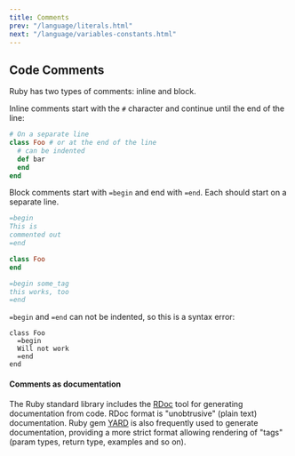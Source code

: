 ```yaml
---
title: Comments
prev: "/language/literals.html"
next: "/language/variables-constants.html"
---
```


## Code Comments[](#code-comments)

Ruby has two types of comments: inline and block.

Inline comments start with the `#` character and continue until the end
of the line:


```ruby
# On a separate line
class Foo # or at the end of the line
  # can be indented
  def bar
  end
end
```

Block comments start with `=begin` and end with `=end`. Each should
start on a separate line.


```ruby
=begin
This is
commented out
=end

class Foo
end

=begin some_tag
this works, too
=end
```

`=begin` and `=end` can not be indented, so this is a syntax error:


```
class Foo
  =begin
  Will not work
  =end
end
```



#### Comments as documentation[](#comments-as-documentation)

The Ruby standard library includes the [RDoc](../developing/documenting.md)
tool for generating documentation from code. RDoc format is
"unobtrusive" (plain text) documentation. Ruby gem <a
href='https://yardoc.org/' class='remote' target='_blank'>YARD</a> is
also frequently used to generate documentation, providing a more strict
format allowing rendering of "tags" (param types, return type, examples
and so on).

